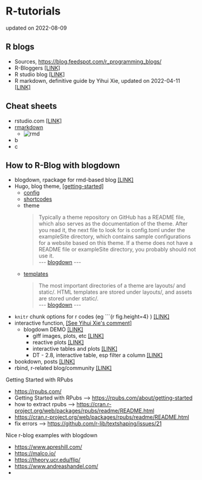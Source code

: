 # R-tutorials

updated on 2022-08-09



## R blogs
- Sources, https://blog.feedspot.com/r_programming_blogs/
- R-Bloggers [ [LINK] ](https://www.r-bloggers.com/)
- R studio blog [ [LINK] ](https://www.rstudio.com/blog/)
- R markdown, definitive guide by Yihui Xie, updated on 2022-04-11 [ [LINK] ](https://bookdown.org/yihui/rmarkdown/)



## Cheat sheets
- rstudio.com [ [LINK] ](https://www.rstudio.com/resources/cheatsheets/)
- [rmarkdown](https://raw.githubusercontent.com/rstudio/cheatsheets/main/rmarkdown.pdf)
  - ![rmd](https://raw.githubusercontent.com/rstudio/cheatsheets/main/pngs/rmarkdown.png)
- b
- c



## How to R-Blog with blogdown
- blogdown, rpackage for rmd-based blog [ [LINK] ](https://bookdown.org/yihui/blogdown/)
- Hugo, blog theme, [ [getting-started] ](https://gohugo.io/getting-started/)
  - [config](https://gohugo.io/getting-started/configuration/) 
  - [shortcodes](https://gohugo.io/content-management/shortcodes/) 
  - theme
    > Typically a theme repository on GitHub has a README file, which also serves as the documentation of the theme. After you read it, the next file to look for is config.toml under the exampleSite directory, which contains sample configurations for a website based on this theme. If a theme does not have a README file or exampleSite directory, you probably should not use it. <br> --- [blogdown](https://bookdown.org/yihui/blogdown/themes.html) ---
  - [templates](https://gohugo.io/templates/)
    > The most important directories of a theme are layouts/ and static/. HTML templates are stored under layouts/, and assets are stored under static/. <br> --- [blogdown](https://bookdown.org/yihui/blogdown/templates.html) ---
- `knitr` chunk options for r codes (eg ```{r fig.height=4} ) [ [LINK] ](https://yihui.org/knitr/options/)
- interactive function, [ [See Yihui Xie's comment] ](https://stackoverflow.com/questions/46136141/incorporating-interactive-shiny-apps-into-rmarkdown-document-for-blogdown-hugo-b)
  - blogdown DEMO [ [LINK] ](https://blogdown-demo.rbind.io/about/)
    - giff images, plots, etc [ [LINK] ](https://blogdown-demo.rbind.io/2018/01/31/gif-animations/)
    - reactive plots [ [LINK] ](https://hrbrmstr.github.io/metricsgraphics/)
    - interactive tables and plots [ [LINK] ](https://blogdown-demo.rbind.io/2017/09/07/adding-htmlwidgets-to-r-markdown-posts/)
    - DT - 2.8, interactive table, esp filter a column [ [LINK] ](https://rstudio.github.io/DT/)
- bookdown, posts [ [LINK] ](https://bookdown.org/)
- rbind, r-related blog/community [ [LINK] ](https://github.com/rbind)

Getting Started with RPubs
- https://rpubs.com/
- Getting Started with RPubs --> https://rpubs.com/about/getting-started
- how to extract rpubs --> https://cran.r-project.org/web/packages/rpubs/readme/README.html
- https://cran.r-project.org/web/packages/rpubs/readme/README.html
- fix errors --> https://github.com/r-lib/textshaping/issues/21

Nice r-blog examples with blogdown
- https://www.apreshill.com/
- https://malco.io/
- https://theory.ucr.edu/flip/
- https://www.andreashandel.com/
- 
